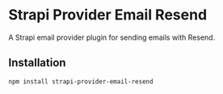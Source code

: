 # Strapi Provider Email Resend

A Strapi email provider plugin for sending emails with Resend.

## Installation

```bash
npm install strapi-provider-email-resend
```
